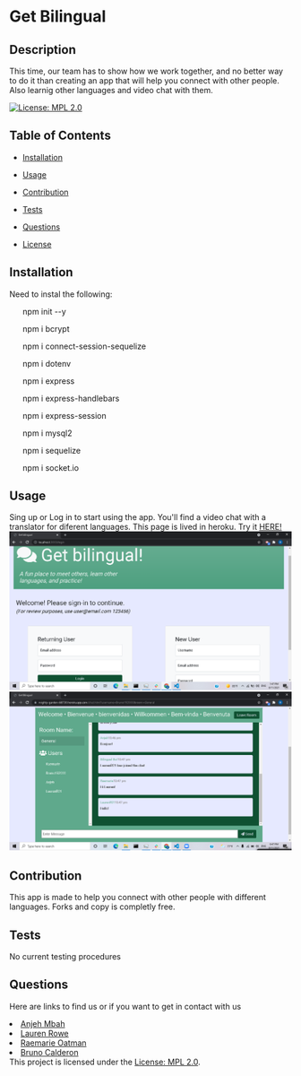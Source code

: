 # Get Bilingual
  ## Description
This time, our team has to show how we work together, and no better way to do it than creating an app that will help you connect with other people. Also learnig other languages and video chat with them.


  [![License: MPL 2.0](https://img.shields.io/badge/License-MPL%202.0-brightgreen.svg)](https://opensource.org/licenses/MPL-2.0)


  ## Table of Contents

  - [Installation](#installation)
  - [Usage](#usage)
  - [Contribution](#contribution)
  - [Tests](#tests)
  - [Questions](#questions)

  - [License](#license)


  ## Installation
  Need to instal the following: 
 <ol>npm init --y</ol>
 <ol>npm i bcrypt </ol>
 <ol>npm i connect-session-sequelize</ol>
 <ol>npm i dotenv</ol>
 <ol>npm i express</ol>
 <ol>npm i express-handlebars</ol>
 <ol>npm i express-session</ol>
 <ol>npm i mysql2</ol>
 <ol>npm i sequelize</ol>
 <ol>npm i socket.io</ol>

  
  ## Usage
Sing up or Log in to start using the app.
You'll find a video chat with a translator for diferent languages.
This page is lived in heroku. Try it <a href = "https://dry-river-69092.herokuapp.com/login"> HERE!</a>
<img src="./assets/Screenshot (16).png" alt="Failed to load screenshot">
 <img src="./assets/Screenshot (18).png" alt="Failed to load screenshot"> 
  ## Contribution
   This app is made to help you connect with other people with different languages. Forks and copy is completly free.
  
  ## Tests
  No current testing procedures
  
  ## Questions
  <p>Here are links to find us or if you want to get in contact with us</p>

<li><a href="https://github.com/Anjeh24" target="_blank">Anjeh Mbah</a></li>
    <li><a href="https://github.com/LaurenR01" target="_blank">Lauren Rowe</a></li>
    <li> <a href="https://github.com/rmoatman" target="_blank">Raemarie Oatman</a></li>
     <li> <a href="https://github.com/bruno192000" target="_blank">Bruno Calderon</a></li
  ## License

This project is licensed under the [License: MPL 2.0](https://opensource.org/licenses/MPL-2.0).